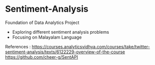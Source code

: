 # Sentiment-Analysis

Foundation of Data Analytics Project<br>
- Exploring different sentiment analysis problems
- Focusing on Malayalam Language

References :
https://courses.analyticsvidhya.com/courses/take/twitter-sentiment-analysis/texts/6122229-overview-of-the-course <br>
https://github.com/cheer-g/SentAPI
